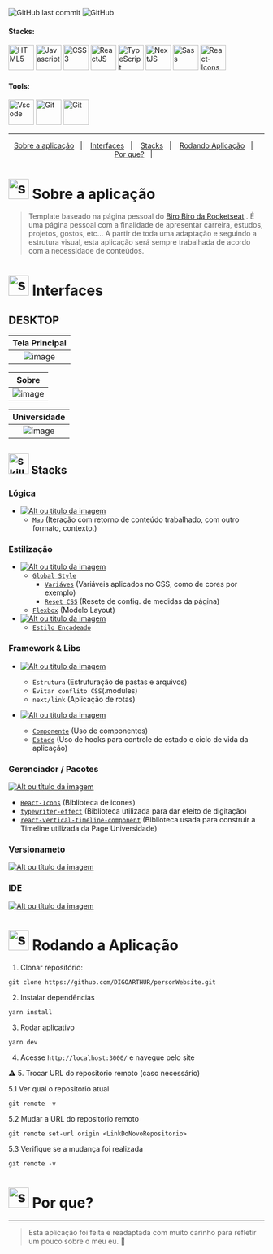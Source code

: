<!-- VISUALIZAR NO VSCODE  CTRL + K  V -->

<!-- BADGES https://www.youtube.com/watch?v=cRoBt6AZgjc
https://dev.to/envoy_/150-badges-for-github-pnk

BUILD BADGES
https://shields.io
ICONS
https://simpleicons.org/?q=react
-->

 <!------------------------------------BANNER PROJECT-->






 <!------------------------------------SHIELDS PROJECT-->
  ![GitHub last commit](https://img.shields.io/github/last-commit/digoarthur/personWebsite)
  ![GitHub](https://img.shields.io/github/license/digoarthur/personWebsite)
  
  

 <!------------------------------------STACKS-->
#### Stacks:
<p align="left">

 <a href="https://developer.mozilla.org/pt-BR/docs/Web/HTML"><img  alt="HTML5"  width="50" height="50" src="https://user-images.githubusercontent.com/59892368/149663188-8298a9bf-f3ce-4881-944f-e94edf37beed.png"><a/>
   <a href="https://github.com/braziljs/eloquente-javascript"><img  alt="Javascript"  width="50" height="50" src="https://user-images.githubusercontent.com/59892368/149663192-19043371-127c-47f0-8553-0f407c51e2c5.png"><a/>
   <a href="https://developer.mozilla.org/pt-BR/docs/Web/CSS"><img  alt="CSS3"  width="50" height="50" src="https://user-images.githubusercontent.com/59892368/149663193-40e11362-c724-49cf-a0b5-a20f98c8e4ba.png"><a/>
   <a href="https://pt-br.reactjs.org/"><img  alt="ReactJS"  width="50" height="50" src="https://user-images.githubusercontent.com/59892368/110185477-3255b480-7df1-11eb-8399-07a57b05eefb.png"><a/>
   <a href="https://www.typescriptlang.org/"><img  alt="TypeScript"  width="50" height="50" src="https://user-images.githubusercontent.com/59892368/149662563-c86be27c-b905-4aaf-b726-fb1146465ea7.png"><a/>
   <a href="https://nextjs.org/"><img  alt="NextJS"  width="50" height="50" src="https://user-images.githubusercontent.com/59892368/152626659-7431e51e-e4ea-4ee5-baf9-c916ccd72ae9.png"><a/>
    <a href="https://sass-lang.com"><img  alt="Sass"  width="50" height="50" src="https://user-images.githubusercontent.com/59892368/197538138-4aac6895-cad3-40af-a9c8-f51a22aa680a.png"><a/>
       <a href="https://react-icons.github.io/react-icons/"><img  alt="React-Icons"  width="50" height="50" src="https://user-images.githubusercontent.com/59892368/197551891-5fcd2eca-9cd9-4dfd-88b9-7b0f533d4d73.png"><a/>
   
</p>
  

 

 <!------------------------------------TOOLS-->
 #### Tools:
 <a href="https://code.visualstudio.com/"><img  alt="Vscode"  width="50" height="50" src="https://user-images.githubusercontent.com/59892368/149663512-3f83da57-bdfe-4cef-bcc2-feb304a738ff.png"><a/>
 <a href="https://git-scm.com/"><img  alt="Git"  width="50" height="50" src="https://user-images.githubusercontent.com/59892368/149677999-f5947f0b-e535-4ba2-911c-1c5926045c35.png"><a/>
  <a href="https://yarnpkg.com"><img  alt="Git"  width="50" height="50" src="https://user-images.githubusercontent.com/59892368/197615074-2e78b82c-b853-455c-8920-272cf1ce6399.svg"><a/>  
     
<hr>
  
  <!------------------------------------PROJECT ICON-->
  

   <!------------------------------------SUMMARY-->
<p align="center">
  <a href="https://github.com/DIGOARTHUR/personWebsite#--sobre-a-aplicação-">Sobre a aplicação</a>&nbsp;&nbsp;&nbsp;|&nbsp;&nbsp;&nbsp;
  <a href="https://github.com/DIGOARTHUR/personWebsite#--interfaces-"> Interfaces</a>&nbsp;&nbsp;&nbsp;|&nbsp;&nbsp;&nbsp;
  <a href="https://github.com/DIGOARTHUR/personWebsite#-stacks-">Stacks</a>&nbsp;&nbsp;&nbsp;|&nbsp;&nbsp;&nbsp;
  <a href="https://github.com/DIGOARTHUR/personWebsite#-rodando-a-aplicação">Rodando Aplicação</a>&nbsp;&nbsp;&nbsp;|&nbsp;&nbsp;&nbsp;
  <a href="https://github.com/DIGOARTHUR/personWebsite#--por-que-">Por que?</a>&nbsp;&nbsp;&nbsp;|&nbsp;&nbsp;&nbsp;
</p>  

  
  
   <!------------------------------------DESCRIPTION-->

# <img  alt="skills"  width="40" height="40" src="https://user-images.githubusercontent.com/59892368/148622497-164365e8-f6b0-4f40-bc75-a0ed4da6059b.png">  Sobre a aplicação <!---write here : talk a little about project: what's does, example.  -->
> Template baseado na página pessoal do [Biro Biro da Rocketseat](https://birobirobiro.dev) . É uma página pessoal com a finalidade de apresentar carreira, estudos, projetos, gostos, etc... A partir de toda uma adaptação e seguindo a estrutura visual, esta aplicação será sempre trabalhada de acordo com a necessidade de conteúdos.
  
  
<!------------------------------------LAYOUT -->

<!---
## FIGMA 
<!---
<a href="https://www.figma.com/file/YM4JFm0d4b4TovqmCNrgRW/ig.news?node-id=1%3A2" target="_blank"><img alt="Figma" src="https://img.shields.io/badge/figma%20-%23F24E1E.svg?&style=for-the-badge&logo=figma&logoColor=white"/></a>
--->

# <img  alt="skills"  width="40" height="40" src="https://user-images.githubusercontent.com/59892368/149667468-f228e4e8-c2f0-474d-858d-6b9216f49b2f.png">  Interfaces <!---write here : demonstration of the application layout.  -->

## DESKTOP
  
|                             Tela Principal                             |
| :-------------------------------------------------------------------: |
|   ![image](https://user-images.githubusercontent.com/59892368/197564641-13a377f4-cdeb-48d5-ab6b-42a1e4d3298e.gif) |

  
  |                               Sobre                              |
| :-------------------------------------------------------------------: |
|   ![image](https://user-images.githubusercontent.com/59892368/197567841-ed38d6c6-cabb-47a9-a795-508ae3b646d9.png)|

  
|                                 Universidade                     |
| :--------------------------------------------------------------: |
|   ![image](https://user-images.githubusercontent.com/59892368/197568006-10b15226-8ffe-4914-bca6-60cf1d1e18c4.png)|
  

  


  
  
  
  <!------------------------------------LIST: STACKS , LIBS & TOOLS-->

## <img  alt="skills"  width="40" height="40" src="https://user-images.githubusercontent.com/59892368/197614534-e12fb94a-b5cf-44ff-8d57-debad7299b0b.png"> Stacks <!---write here: learned concepts; -->

### Lógica 
*  <a href="https://devdigoarthur.notion.site/Map-a87c73417a064372b122bf448f4c6ed4"> ![Alt ou título da imagem](https://img.shields.io/badge/-JavaScript-/?logo=JavaScript&logoColor=white&color=yellow)<a/>
   * [`Map`](https://developer.mozilla.org/pt-BR/docs/Web/JavaScript/Reference/Global_Objects/Map) (Iteração com retorno de conteúdo trabalhado, com outro formato, contexto.)
   
### Estilização 
* <a href="https://developer.mozilla.org/pt-BR/docs/Web/CSS"> ![Alt ou título da imagem](https://img.shields.io/badge/-CSS3-/?logo=CSS3&logoColor=white&color=blue)<a/> 
  * [`Global Style`]()
     * [`Variáves`](https://developer.mozilla.org/pt-BR/docs/Web/CSS/Using_CSS_custom_properties) (Variáveis aplicados no CSS, como de cores por exemplo)
     * [`Reset CSS`](https://www.alura.com.br/artigos/o-que-e-reset-css) (Resete de config. de medidas da página)
  * [`Flexbox`](https://css-tricks.com/snippets/css/a-guide-to-flexbox/) (Modelo Layout)
* <a href="https://sass-lang.com"> ![Alt ou título da imagem](https://img.shields.io/badge/-Sass-/?logo=Sass&logoColor=white&color=ff69b4)<a/> 
  * [`Estilo Encadeado`]()
   
### Framework & Libs
* <a href="https://nextjs.org"> ![Alt ou título da imagem](https://img.shields.io/badge/-NextJS-/?logo=Next.js&logoColor=white&color=lightgrey)<a/>  
  * `Estrutura` (Estruturação de pastas e arquivos)
  * `Evitar conflito CSS`(.modules) 
  * `next/link` (Aplicação de rotas)    
   
* <a href="https://reactjs.org"> ![Alt ou título da imagem](https://img.shields.io/badge/-ReactJS-/?logo=React&logoColor=white&color=blue)<a/> 
  * [`Componente`](https://reactjs.org/docs/components-and-props.html) (Uso de componentes)
  * [`Estado`](https://reactjs.org/docs/state-and-lifecycle.html) (Uso de hooks para controle de estado e ciclo de vida da aplicação)


### Gerenciador / Pacotes
<a href="https://yarnpkg.com"> ![Alt ou título da imagem](https://img.shields.io/badge/-Yarn-/?logo=Yarn&logoColor=white&color=blue)<a/> 
*  [`React-Icons`](https://chakra-ui.com) (Biblioteca de icones)
*  [`typewriter-effect`](https://www.npmjs.com/package/typewriter-effect) (Biblioteca utilizada para dar efeito de digitação)
*  [`react-vertical-timeline-component`](https://aleksandarpopovic.com/Build-Simple-Timeline-in-React/) (Biblioteca usada para construir a Timeline utilizada da Page Universidade) 
  
  ### Versionameto
 <a href="https://git-scm.com"> ![Alt ou título da imagem](https://img.shields.io/badge/-Git-/?logo=Git&logoColor=white&color=red)<a/> 
 ### IDE
 <a href="https://code.visualstudio.com"> ![Alt ou título da imagem](https://img.shields.io/badge/-VisualStudioCode-/?logo=VisualStudioCode&logoColor=white&color=informational)<a/> 
 
 
  <!------------------------------------RUN APP-->
 
 # <img  alt="skills"  width="40" height="40" src="https://user-images.githubusercontent.com/59892368/142216697-dd93272c-c614-4664-9d63-c4e4dfc3e0f3.gif"> Rodando a Aplicação
 

1. Clonar repositório:

```
git clone https://github.com/DIGOARTHUR/personWebsite.git
```

2. Instalar dependências

```
yarn install
```

3. Rodar aplicativo

```
yarn dev
```

4. Acesse `http://localhost:3000/` e navegue pelo site

:warning: 5. Trocar URL do repositorio remoto (caso necessário)

  5.1 Ver qual o repositorio atual
```
git remote -v
```
  5.2 Mudar a URL do repositorio remoto
```
git remote set-url origin <LinkDoNovoRepositorio>
```
  5.3 Verifique se a mudança foi realizada
```
git remote -v
```


  <!------------------------------------WHY/THANKS --->



# <img  alt="skills"  width="40" height="40" src="https://user-images.githubusercontent.com/59892368/197643886-779de461-9dd9-4aa7-a904-177fd5e38cd0.png">  Por que? <!---write here :  motivation that led to created ; why did you do this program?  -->
 ---

> Esta aplicação foi feita e readaptada com muito carinho para refletir um pouco sobre o meu eu. 💜

   
  
  
  



